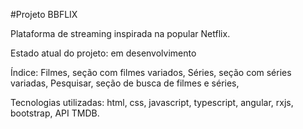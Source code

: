 #Projeto BBFLIX

Plataforma de streaming inspirada na popular Netflix.

Estado atual do projeto: em desenvolvimento

Índice:
Filmes, seção com filmes variados,
Séries, seção com séries variadas,
Pesquisar, seção de busca de filmes e séries,

Tecnologias utilizadas: html, css, javascript, typescript, angular, rxjs, bootstrap, API TMDB.
